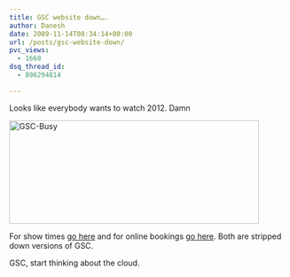 ```yaml
---
title: GSC website down….
author: Danesh
date: 2009-11-14T08:34:14+00:00
url: /posts/gsc-website-down/
pvc_views:
  - 1668
dsq_thread_id:
  - 896294814

---
```

Looks like everybody wants to watch 2012. Damn

[<img loading="lazy" class="alignnone size-medium wp-image-1839" title="GSC-Busy" src="/wp-content/uploads/2009/11/GSC-Busy-450x187.png" alt="GSC-Busy" width="450" height="187" srcset="/wp-content/uploads/2009/11/GSC-Busy-450x187.png 450w, /wp-content/uploads/2009/11/GSC-Busy.png 587w" sizes="(max-width: 450px) 100vw, 450px" />][1]

For show times [go here][2] and for online bookings [go here][3]. Both are stripped down versions of GSC.

GSC, start thinking about the cloud.

 [1]: /wp-content/uploads/2009/11/GSC-Busy.png
 [2]: http://www.gsc.com.my/RD1/showtimesR3_temp2.asp
 [3]: http://www.gsc.com.my/RD1/epayment_Temp2.asp?whichstep=step1
